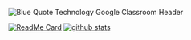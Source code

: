 
![Blue Quote Technology Google Classroom Header](https://user-images.githubusercontent.com/55048030/87329515-af77a500-c554-11ea-8b39-475f22ec1e1e.gif)


[![ReadMe Card](https://github-readme-stats.vercel.app/api/pin/?username=AllenThomasDev&repo=Football-League-Simulator&theme=dark)](https://github.com/anuraghazra/github-readme-stats)
<a href="https://github.com/anuraghazra/github-readme-stats">
  ![github stats](https://github-readme-stats.vercel.app/api?username=AllenThomasDev&show_icons=true&theme=dark)
</a>

<!--
**AllenThomasDev/AllenThomasDev** is a ✨ _special_ ✨ repository because its `README.md` (this file) appears on your GitHub profile.

Here are some ideas to get you started:

- 🔭 I’m currently working on ...
- 🌱 I’m currently learning ...
- 👯 I’m looking to collaborate on ...
- 🤔 I’m looking for help with ...
- 💬 Ask me about ...
- 📫 How to reach me: ...
- 😄 Pronouns: ...
- ⚡ Fun fact: ...
-->

